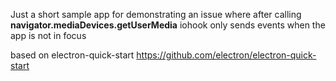 Just a short sample app for demonstrating an issue where after calling **navigator.mediaDevices.getUserMedia** iohook only sends events when the app is not in focus


based on electron-quick-start
https://github.com/electron/electron-quick-start